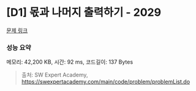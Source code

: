 # [D1] 몫과 나머지 출력하기 - 2029 

[문제 링크](https://swexpertacademy.com/main/code/problem/problemDetail.do?contestProbId=AV5QGNvKAtEDFAUq) 

### 성능 요약

메모리: 42,200 KB, 시간: 92 ms, 코드길이: 137 Bytes



> 출처: SW Expert Academy, https://swexpertacademy.com/main/code/problem/problemList.do